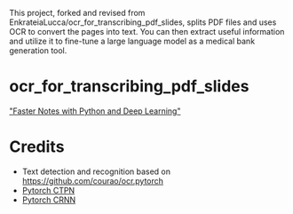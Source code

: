 This project, forked and revised from EnkrateiaLucca/ocr_for_transcribing_pdf_slides, splits PDF files and uses OCR to convert the pages into text. 
You can then extract useful information and utilize it to fine-tune a large language model as a medical bank generation tool.

# ocr_for_transcribing_pdf_slides
 ["Faster Notes with Python and Deep Learning"](https://lucas-soares.medium.com/faster-notes-with-python-and-deep-learning-b713bbb3c186)

# Credits
- Text detection and recognition based on https://github.com/courao/ocr.pytorch
- [Pytorch CTPN](https://github.com/opconty/pytorch_ctpn)
- [Pytorch CRNN](https://github.com/meijieru/crnn.pytorch)

